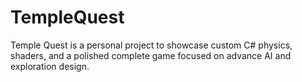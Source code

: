 # TempleQuest
Temple Quest is a personal project to showcase custom C# physics, shaders, and a polished complete game focused on advance AI and exploration design.

